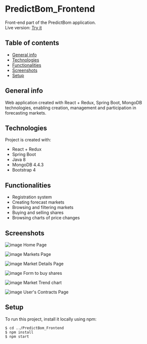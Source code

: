 # PredictBom_Frontend
Front-end part of the PredictBom application.
<br />
Live version: 	[Try it](https://wojtekboman.github.io/PredictBom_Frontend)

## Table of contents
* [General info](#general-info)
* [Technologies](#technologies)
* [Functionalities](#functionalities)
* [Screenshots](#screenshots)
* [Setup](#setup)

## General info
Web application created with React + Redux, Spring Boot, MongoDB technologies, enabling creation, management and participation in forecasting markets.

	
## Technologies
Project is created with:
* React + Redux
* Spring Boot
* Java 8
* MongoDB 4.4.3
* Bootstrap 4 

## Functionalities
* Registration system
* Creating forecast markets
* Browsing and filtering markets
* Buying and selling shares
* Browsing charts of price changes

## Screenshots
![image](https://user-images.githubusercontent.com/47774969/108199153-e03c4000-711c-11eb-8db3-21054508c3e6.png)
Home Page

![image](https://user-images.githubusercontent.com/47774969/108200401-b8e67280-711e-11eb-8638-5048a96bcc3d.png)
Markets Page

![image](https://user-images.githubusercontent.com/47774969/108200510-dc112200-711e-11eb-9660-dc4ca6abc8ce.png)
Market Details Page

![image](https://user-images.githubusercontent.com/47774969/108200911-68234980-711f-11eb-981a-76ae58221858.png)
Form to buy shares

![image](https://user-images.githubusercontent.com/47774969/108200981-7ffacd80-711f-11eb-9db1-dc696a574f46.png)
Market Trend chart

![image](https://user-images.githubusercontent.com/47774969/108201126-b0426c00-711f-11eb-880a-fccfac0e1090.png)
User's Contracts Page

## Setup
To run this project, install it locally using npm:

```
$ cd ../PredictBom_Frontend
$ npm install
$ npm start
```


